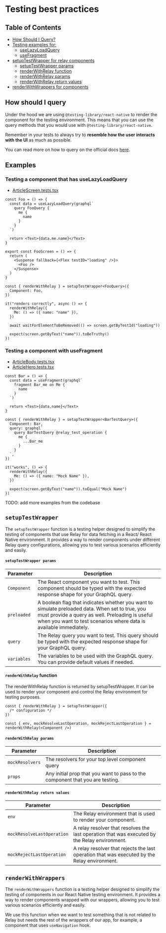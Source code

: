 # Testing best practices

## Table of Contents

- [How Should I Query?](#how-should-i-query)
- [Testing examples for:](#examples)
  - [useLazyLoadQuery](#testing-a-component-that-has-uselazyloadquery)
  - [useFragment](#testing-a-component-with-usefragment)
- [setupTestWrapper for relay components](#setuptestwrapper)
  - [setupTestWrapper params](#setuptestwrapper-params)
  - [renderWithRelay function](#renderwithrelay-function)
  - [renderWithRelay params](#renderwithrelay-params)
  - [renderWithRelay return values](#renderwithrelay-return-values)
- [renderWithWrappers for components](#renderwithwrappers)

## How should I query

Under the hood we are using `@testing-library/react-native` to render the component for the testing environment. This means that you can use the query methods that you would use with `@testing-library/react-native`.

Remember in your tests to always try to **resemble how the user interacts with the UI** as much as possible.

You can read more on how to query on the official docs [here](https://callstack.github.io/react-native-testing-library/docs/how-should-i-query).

## Examples

### Testing a component that has useLazyLoadQuery

- [ArticleScreen.tests.tsx](/src/app/Scenes/Article/__tests__/ArticleScreen.tests.tsx)

```tsx
const Foo = () => {
  const data = useLazyLoadQuery(graphql`
    query FooQuery {
      me {
        name
      }
    }
  `)

  return <Text>{data.me.name}</Text>
}

export const FooScreen = () => {
  return (
    <Suspense fallback={<Flex testID="loading" />}>
      <Foo />
    </Suspense>
  )
}

const { renderWithRelay } = setupTestWrapper<FooQuery>({
  Component: Foo,
})

it("renders correctly", async () => {
  renderWithRelay({
    Me: () => ({ name: "name" }),
  })

  await waitForElementToBeRemoved(() => screen.getByTestId("loading"))

  expect(screen.getByText("name")).toBeTruthy()
})
```

### Testing a component with useFragment

- [ArticleBody.tests.tsx](/src/app/Scenes/Article/Components/__tests__/ArticleBody.tests.tsx)
- [ArticleHero.tests.tsx](/src/app/Scenes/Article/Components/__tests__/ArticleHero.tests.tsx)

```tsx
const Bar = () => {
  const data = useFragment(graphql`
    fragment Bar_me on Me {
      name
    }
  `)

  return <Text>{data.name}</Text>
}

const { renderWithRelay } = setupTestWrapper<BarTestQuery>({
  Component: Bar,
  query: graphql`
    query BarTestQuery @relay_test_operation {
      me {
        ...Bar_me
      }
    }
  `,
})

it("works", () => {
  renderWithRelay({
    Me: () => ({ name: "Mock Name" }),
  })

  expect(screen.getByText("name")).toEqual("Mock Name")
})
```

TODO: add more examples from the codebase

## `setupTestWrapper`

The `setupTestWrapper` function is a testing helper designed to simplify the testing of components that use Relay for data fetching in a React/ React Native environment. It provides a way to render components under different Relay query configurations, allowing you to test various scenarios efficiently and easily.

#### `setupTestWrapper params`

| Parameter   | Description                                                                                                                                                                                                              |
| ----------- | ------------------------------------------------------------------------------------------------------------------------------------------------------------------------------------------------------------------------ |
| `Component` | The React component you want to test. This component should be typed with the expected response shape for your GraphQL query.                                                                                            |
| `preloaded` | A boolean flag that indicates whether you want to simulate preloaded data. When set to true, you must provide a query as well. Preloading is useful when you want to test scenarios where data is available immediately. |
| `query`     | The Relay query you want to test. This query should be typed with the expected response shape for your GraphQL query.                                                                                                    |
| `variables` | The variables to be used with the GraphQL query. You can provide default values if needed.                                                                                                                               |

#### `renderWithRelay` function

The renderWithRelay function is returned by setupTestWrapper. It can be used to render your component and control the Relay environment for testing purposes.

```tsx
const { renderWithRelay } = setupTestWrapper({
  /* configuration */
})

const { env, mockResolveLastOperation, mockRejectLastOperation } = renderWithRelay(<Component />)
```

#### `renderWithRelay params`

| Parameter       | Description                                                                   |
| --------------- | ----------------------------------------------------------------------------- |
| `mockResolvers` | The resolvers for your top level component query                              |
| `props`         | Any initial prop that you want to pass to the component that you are testing. |

#### `renderWithRelay return values`

| Parameter                  | Description                                                                                   |
| -------------------------- | --------------------------------------------------------------------------------------------- |
| `env`                      | The Relay environment that is used to render your component.                                  |
| `mockResolveLastOperation` | A relay resolver that resolves the last operation that was executed by the Relay environment. |
| `mockRejectLastOperation`  | A relay resolver that rejects the last operation that was executed by the Relay environment.  |

## `renderWithWrappers`

The `renderWithWrappers` function is a testing helper designed to simplify the testing of components in our React Native testing environment. It provides a way to render components wrapped with our wrappers, allowing you to test various scenarios efficiently and easily.

We use this function when we want to test something that is not related to Relay but needs the rest of the wrappers of our app, for example, a component that uses `useNavigation` hook.
